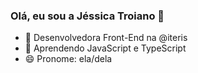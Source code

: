 ### Olá, eu sou a Jéssica Troiano 👋


- 🔭 Desenvolvedora Front-End na @iteris
- 🌱 Aprendendo JavaScript e TypeScript
- 😄 Pronome: ela/dela
